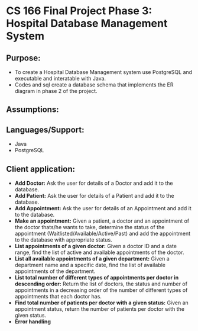 # CS 166 Final Project Phase 3: Hospital Database Management System

## Purpose:
* To create a Hospital Database Management system use PostgreSQL and executable and interatable with Java.
* Codes and sql create a database schema that implements the ER diagram in phase 2 of the project. 

## Assumptions:


## Languages/Support:
* Java
* PostgreSQL

## Client application:
* **Add Doctor:** Ask the user for details of a Doctor and add it to the database.
* **Add Patient:** Ask the user for details of a Patient and add it to the database.
* **Add Appointment:** Ask the user for details of an Appointment and add it to the database.
* **Make an appointment:** Given a patient, a doctor and an appointment of the doctor thats/he wants to take, determine the status of the appointment (Waitlisted/Available/Active/Past) and add the appointment to the database with appropriate status.
* **List appointments of a given doctor:** Given a doctor ID and a date range, find the list of active and available appointments of the doctor.
* **List all available appointments of a given department:** Given a department name and a specific date, find the list of available appointments of the department.
* **List total number of different types of appointments per doctor in descending order:** Return the list of doctors, the status and number of appointments in a decreasing order of the number of different types of appointments that each doctor has.
* **Find total number of patients per doctor with a given status:** Given an appointment status, return the number of patients per doctor with the given status.
* **Error handling**

